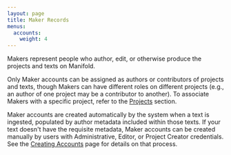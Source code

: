 ```yaml
---
layout: page
title: Maker Records
menus:
  accounts:
    weight: 4
---
```


Makers represent people who author, edit, or otherwise produce the projects and texts on Manifold.

Only Maker accounts can be assigned as authors or contributors of projects and texts, though Makers can have different roles on different projects (e.g., an author of one project may be a contributor to another). To associate Makers with a specific project, refer to the [Projects](/docs/projects/customizing/people.html) section.

Maker accounts are created automatically by the system when a text is ingested, populated by author metadata included within those texts. If your text doesn't have the requisite metadata, Maker accounts can be created manually by users with Administrative, Editor, or Project Creator credentials. See the [Creating Accounts](creating.html) page for details on that process.
